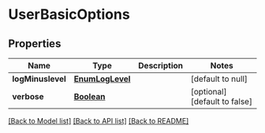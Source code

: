 # UserBasicOptions
## Properties

Name | Type | Description | Notes
------------ | ------------- | ------------- | -------------
**logMinuslevel** | [**EnumLogLevel**](EnumLogLevel.md) |  | [default to null]
**verbose** | [**Boolean**](boolean.md) |  | [optional] [default to false]

[[Back to Model list]](../README.md#documentation-for-models) [[Back to API list]](../README.md#documentation-for-api-endpoints) [[Back to README]](../README.md)

